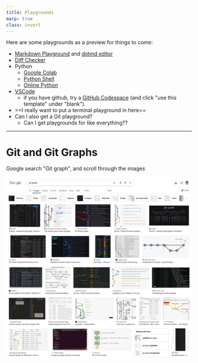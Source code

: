 ```yaml
---
title: Playgrounds
marp: true
class: invert
---
```


Here are some playgrounds as a preview for things to come:

- [Markdown Playground](https://dillinger.io/) and [dotmd editor](https://dotmd-editor.vercel.app/)
- [Diff Checker](https://www.diffchecker.com/text-compare/)
- Python
  - [Google Colab](https://colab.research.google.com)
  - [Python Shell](https://www.python.org/shell/)
  - [Online Python](https://www.online-python.com/)
- [VSCode](https://vscode.dev/)
  - if you have github, try a [GitHub Codespace](https://github.com/codespaces)
    (and click "use this template" under "blank").
- ==I really want to put a terminal playground in here==
- Can I also get a Git playground?
  - Can I get playgrounds for like everything??

---

# Git and Git Graphs

Google search "Git graph", and scroll through the images

![alt](images/git-graph-google.png)


